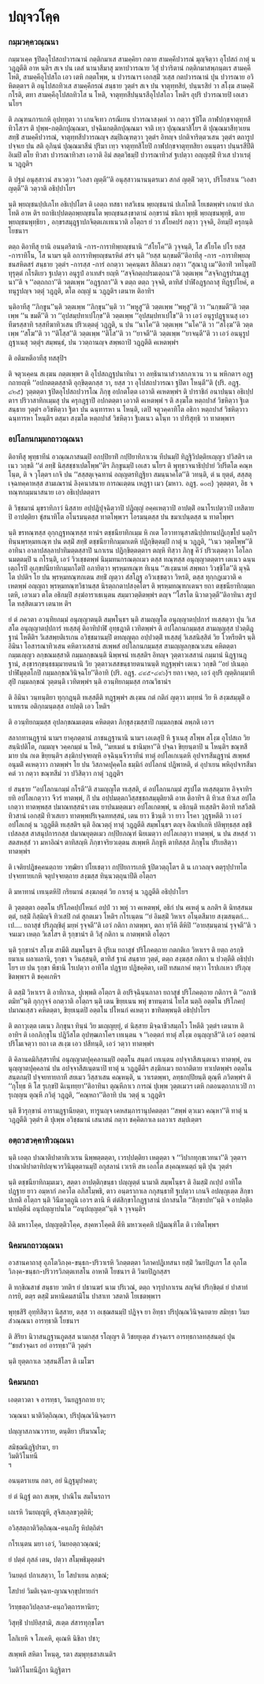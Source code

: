 <h1>ปญฺจวโคฺค</h1>
<h3>กมฺมวคฺควณฺณนา</h3>
<p> กมฺมวเคฺค   ฐปิตอุโปสถปวารณานํ กตฺติกมาเส สามคฺคิยา กตาย สามคฺคีปวารณํ มุญฺจิตฺวา อุโปสถํ กาตุํ น วฎฺฎตีติ อาห นฺติฯ สเจ ปน เตสํ นานาสีมาสุ มหาปวารณาย วิสุํ ปวาริตานํ กตฺติกมาสพฺภนฺตเร สามคฺคี โหติ, สามคฺคีอุโปสโถ เอว เตหิ กตฺตโพฺพ, น ปวารณาฯ เอกสฺมิํ วเสฺส กตปวารณานํ ปุน ปวารณาย อวิหิตตฺตาฯ ติ อนุโปสถทิวเส สามคฺคีกรณํ สนฺธาย วุตฺตํฯ สเจ ปน จาตุทฺทสิยํ, ปนฺนรสิยํ วา สโงฺฆ สามคฺคิํ กโรติ, ตทา สามคฺคีอุโปสถทิวโส น โหติ, จาตุทฺทสีปนฺนรสีอุโปสโถว โหติฯ อุปริ ปวารณายปิ เอเสว นโยฯ</p>


<p>ติ ภณฺฑนการเกหิ อุปทฺทุตา วา เกนจิเทว กรณีเยน ปวารณาสงฺคหํ วา กตฺวา ฐปิโต กาฬปกฺขจาตุทฺทสีทิวโสวฯ ติ ปุพฺพ-กตฺติกปุณฺณมา, ปจฺฉิมกตฺติกปุณฺณมา จาติ เทฺว ปุณฺณมาสิโยฯ ติ ปุณฺณมาสีทฺวเยน สทฺธิํ สามคฺคีปวารณํ, จาตุทฺทสีปวารณญฺจ สมฺปิเณฺฑตฺวา วุตฺตํฯ อิทญฺจ ปกติจาริตฺตวเสน วุตฺตํฯ ตถารูปปจฺจเย ปน สติ อุภินฺนํ ปุณฺณมาสีนํ ปุริมา เทฺว จาตุทฺทสิโยปิ กาฬปกฺขจาตุทฺทสิยา อนนฺตรา ปนฺนรสีปีติ อิเมปิ ตโย ทิวสา ปวารณาทิวสา เอวาติ อิมํ สตฺตวิธมฺปิ ปวารณาทิวสํ ฐเปตฺวา อญฺญสฺมิํ ทิวเส ปวาเรตุํ น วฎฺฎติฯ</p>


<p> ติ ปฐมํ อนุสฺสาวนํ สาเวตฺวา ‘‘เอสา ญตฺตี’’ติ อนุสฺสาวนานนฺตรเมว สกลํ ญตฺติํ วตฺวา, ปริโยสาเน ‘‘เอสา ญตฺตี’’ติ วตฺวาติ อธิปฺปาโยฯ</p>


<p> นฺติ  พฺยญฺชนปฺปเภโท อธิเปฺปโตฯ ติ เอตฺถ ทสธา ทสวิเธน พฺยญฺชนานํ ปเภโทติ โยเชตพฺพํฯ เกนายํ ปเภโทติ อาห ติฯ ยถาธิเปฺปตตฺถพฺยญฺชนโต พฺยญฺชนสงฺขาตานํ อกฺขรานํ ชนิกา พุทฺธิ พฺยญฺชนพุทฺธิ, ตาย พฺยญฺชนพุทฺธิยา , อกฺขรสมุฎฺฐาปกจิตฺตเภเทเนวาติ อโตฺถฯ ยํ วา สํโยคปรํ กตฺวา วุจฺจติ, อิทมฺปิ ครุกนฺติ โยชนาฯ</p>


<p>ตตฺถ ติอาทีสุ ยานิ อนนฺตริตานิ -การ-การาทิพฺยญฺชนานิ ‘‘สํโยโค’’ติ วุจฺจนฺติ, โส สํโยโค ปโร ยสฺส -การาทิโน, โส  นามฯ นฺติ อการาทิพฺยญฺชนรหิตํ สรํฯ นฺติ ‘‘ยสฺส นกฺขมตี’’ติอาทีสุ -การ -การาทิพฺยญฺชนสหิตสรํ สนฺธาย วุตฺตํฯ -การสฺส -การํ อกตฺวา วคฺคนฺตเร สิถิลเมว กตฺวา ‘‘สุณาฎุ เม’’ติอาทิํ วทโนฺตปิ ทุรุตฺตํ กโรติเยว ฐเปตฺวา อนุรูปํ อาเทสํฯ ยญฺหิ ‘‘สจฺจิกตฺถปรมเตฺถนา’’ติ วตฺตเพฺพ ‘‘สจฺจิกฎฺฐปรมเฎฺฐนา’’ติ จ ‘‘อตฺถกถา’’ติ วตฺตเพฺพ ‘‘อฎฺฐกถา’’ติ จ ตตฺถ ตตฺถ วุจฺจติ, ตาทิสํ ปาฬิอฎฺฐกถาสุ ทิฎฺฐปโยคํ, ตทนุรูปญฺจ วตฺตุํ วฎฺฎติ, ตโต อญฺญํ น วฎฺฎติฯ เตนาห ติอาทิฯ</p>


<p>นฺติอาทีสุ ‘‘ภิกฺขูน’’นฺติ วตฺตเพฺพ ‘‘ภิกฺขุน’’นฺติ วา ‘‘พหูสู’’ติ วตฺตเพฺพ ‘‘พหุสู’’ติ วา ‘‘นกฺขมตี’’ติ วตฺตเพฺพ ‘‘น ขมตี’’ติ วา ‘‘อุปสมฺปทาเปโกฺข’’ติ วตฺตเพฺพ ‘‘อุปสมฺปทาเปโข’’ติ วา เอวํ อนุรูปฎฺฐาเนสุ เอว ทีฆรสฺสาทิ รสฺสทีฆาทิวเสน ปริวเตฺตตุํ วฎฺฎติ, น ปน ‘‘นาโค’’ติ วตฺตเพฺพ ‘‘นโค’’ติ วา ‘‘สโงฺฆ’’ติ วตฺตเพฺพ ‘‘สโฆ’’ติ วา ‘‘ติโสฺส’’ติ วตฺตเพฺพ ‘‘ติโส’’ติ วา ‘‘ยาจตี’’ติ วตฺตเพฺพ ‘‘ยาจนฺตี’’ติ วา เอวํ อนนุรูปฎฺฐาเนสุ วตฺตุํฯ สมฺพนฺธํ, ปน ววตฺถานญฺจ สพฺพถาปิ วฎฺฎตีติ คเหตพฺพํฯ</p>


<p> ติ อติมหตีอาทีสุ ทสสุปิฯ</p>


<p> ติ จตุวเคฺคน สเงฺฆน กตฺตเพฺพฯ ติ อุโปสถฎฺฐปนาทินา วา ลทฺธินานาสํวาสกภาเวน วา น พหิกตาฯ อฎฺฐกถายญฺหิ ‘‘อปกตตฺตสฺสาติ อุกฺขิตฺตกสฺส วา, ยสฺส วา อุโปสถปวารณา ฐปิตา โหนฺตี’’ติ (ปริ. อฎฺฐ. ๔๒๕) วุตฺตตฺตา ฐปิตอุโปสถปวารโณ ภิกฺขุ อปกตโตฺต เอวาติ คเหตพฺพํฯ ติ ปาราชิกํ อนาปนฺนา อธิเปฺปตาฯ ปริวาสาทิกเมฺมสุ ปน ครุกฎฺฐาปิ อปกตตฺตา เอวาติ คเหตพฺพํ ฯ ติ สงฺฆโต  หตฺถปาสํ วิชหิตฺวา ฐิเต สนฺธาย วุตฺตํฯ อวิชหิตฺวา ฐิตา ปน ฉนฺทารหา น โหนฺติ, เตปิ จตุวคฺคาทิโต อธิกา หตฺถปาสํ วิชหิตฺวาว ฉนฺทารหา โหนฺติฯ ตสฺมา สงฺฆโต หตฺถปาสํ วิชหิตฺวา ฐิเตเนว ฉโนฺท วา ปาริสุทฺธิ วา ทาตพฺพาฯ</p>

</p>


<h3>อปโลกนกมฺมกถาวณฺณนา</h3>
<p> ติอาทีสุ พุทฺธาทีนํ อวณฺณภาสนมฺปิ อกปฺปิยาทิํ กปฺปิยาทิภาเวน ทีปนมฺปิ ทิฎฺฐิวิปตฺติยเญฺญว ปวิสติฯ เตเนว วกฺขติ ‘‘ตํ ลทฺธิํ นิสฺสชฺชาเปตโพฺพ’’ติฯ ภิกฺขูนมฺปิ เอเสว นโยฯ ติ พุทฺธวจนาธิปฺปายํ วิปรีตโต คณฺหโนฺต, ติ จ วุโตฺตฯ เกจิ ปน ‘‘สสฺสตุเจฺฉทานํ อญฺญตรทิฎฺฐิยา สมนฺนาคโต’’ติ วทนฺติ, ตํ น ยุตฺตํ, สสฺสตุเจฺฉทคฺคาหสฺส สามเณรานํ ลิงฺคนาสนาย การณเตฺตน เหฎฺฐา เมว (มหาว. อฎฺฐ. ๑๐๘) วุตฺตตฺตา, อิธ จ ทณฺฑกมฺมนาสนาย เอว อธิเปฺปตตฺตาฯ</p>


<p>ติ วิชฺชมานํ มุขราทิภาวํ นิสฺสาย อปฺปฎิปุจฺฉิตฺวาปิ ปฎิญฺญํ อคฺคเหตฺวาปิ อาปตฺติํ อนาโรเปตฺวาปิ เทสิตายปิ อาปตฺติยา ขุํสนาทิโต อโนรมนฺตสฺส ทาตโพฺพวฯ โอรมนฺตสฺส ปน ขมาเปนฺตสฺส น ทาตโพฺพฯ</p>


<p>นฺติ ขรทณฺฑสฺส อุกฺกฎฺฐทณฺฑสฺส ทานํฯ ตชฺชนียาทิกเมฺม หิ กเต โอวาทานุสาสนิปฺปทานปฎิเกฺขโป นตฺถิฯ ทินฺนพฺรหฺมทเณฺฑ ปน ตสฺมิํ สทฺธิํ ตชฺชนียาทิกมฺมกเตหิ ปฎิกฺขิตฺตมฺปิ กาตุํ น วฎฺฎติ, ‘‘เนว วตฺตโพฺพ’’ติอาทินา อาลาปสลฺลาปาทิมตฺตสฺสาปิ นกาเรน ปฎิกฺขิตฺตตฺตาฯ ตญฺหิ ทิสฺวา ภิกฺขู คีวํ ปริวเตฺตตฺวา โอโลกนมตฺตมฺปิ น กโรนฺติ, เอวํ วิวเชฺชตพฺพํ นิมฺมทนกรณตฺถเมว ตสฺส ทณฺฑสฺส อนุญฺญาตตฺตาฯ เตเนว ฉนฺนเตฺถโรปิ อุเกฺขปนียาทิกมฺมกโตปิ อภายิตฺวา พฺรหฺมทเณฺฑ ทิเนฺน ‘‘สเงฺฆนาหํ สพฺพถา วิวชฺชิโต’’ติ มุจฺฉิโต ปปติฯ โย ปน พฺรหฺมทณฺฑกเตน สทฺธิํ ญตฺวา สํสโฎฺฐ อวิวเชฺชตฺวา วิหรติ, ตสฺส ทุกฺกฎเมวาติ คเหตพฺพํ อญฺญถา พฺรหฺมทณฺฑวิธานสฺส  นิรตฺถกตาปสงฺคโตฯ ติ พฺรหฺมทณฺฑกเตนฯ ยถา ตชฺชนียาทิกมฺมกเตหิ, เอวเมว ตโต อธิกมฺปิ  สงฺฆํอาราเธเนฺตน สมฺมาวตฺติตพฺพํฯ ตญฺจ ‘‘โสรโต นิวาตวุตฺตี’’ติอาทินา สรูปโต ทสฺสิตเมวฯ เตนาห ติฯ</p>


<p>ยํ ตํ ภควตา อวนฺทิยกมฺมํ อนุญฺญาตนฺติ สมฺพโนฺธฯ นฺติ สามญฺญโต อนุญฺญาตปฺปการํ ทเสฺสตฺวา ปุน วิเสสโต อนุญฺญาตปฺปการํ ทเสฺสตุํ ติอาทิปาฬิ อุทฺธฎาติ เวทิตพฺพํฯ ติ อปโลกนกมฺมสฺส สามญฺญสฺส ปวตฺติฎฺฐานํ โหตีติฯ วิเสสพฺยติเรเกน อวิชฺชมานมฺปิ ตทญฺญตฺถ อปฺปวตฺติํ ทเสฺสตุํ วิเสสนิสฺสิตํ วิย โวหรียติฯ นฺติ อิมินา โอสารณาทิวเสน คหิตาวเสสานํ สเพฺพสํ อปโลกนกมฺมสฺส สามญฺญลกฺขณวเสน คหิตตฺตา กมฺมเญฺญว ลกฺขณมสฺสาติ กมฺมลกฺขณนฺติ นิพฺพจนํ ทเสฺสติฯ อิทญฺจ วุตฺตาวเสสานํ กมฺมานํ นิฎฺฐานฎฺฐานํ, สงฺขารกฺขนฺธธมฺมายตนานิ วิย วุตฺตาวเสสขนฺธายตนานนฺติ ทฎฺฐพฺพํฯ เตเนว วกฺขติ ‘‘อยํ ปเนตฺถ ปาฬิมุตฺตโกปิ กมฺมลกฺขณวินิจฺฉโย’’ติอาทิ (ปริ. อฎฺฐ. ๔๙๕-๔๙๖)ฯ ยถา เจตฺถ, เอวํ อุปริ ญตฺติกมฺมาทีสุปิ กมฺมลกฺขณํ วุตฺตนฺติ เวทิตพฺพํฯ นฺติ อวนฺทิยกมฺมสฺส กรณวิธานํฯ</p>


<p>ติ อิมินา วนฺทนฺติยา ทุกฺกฎนฺติ ทเสฺสตีติ ทฎฺฐพฺพํฯ สเงฺฆน กตํ กติกํ ญตฺวา มทฺทนํ วิย หิ สงฺฆสมฺมุติํ อนาทเรน อติกฺกมนฺตสฺส อาปตฺติ เอว โหติฯ</p>


<p>ติ อวนฺทิยกมฺมสฺส อุปลกฺขณมเตฺตน คหิตตฺตา ภิกฺขุสงฺฆสฺสาปิ กมฺมลกฺขณํ ลพฺภติ เอวฯ</p>


<p>สลากทานฎฺฐานํ  นามฯ ยาคุภตฺตานํ ภาชนฎฺฐานานิ  นามฯ เอเตสุปิ หิ ฐาเนสุ สโพฺพ สโงฺฆ อุโปสเถ วิย สนฺนิปติโต, กมฺมญฺจ วคฺคกมฺมํ น โหติ, ‘‘มยเมตํ น ชานิมฺหา’’ติ ปจฺฉา ขิยฺยนฺตาปิ น โหนฺติฯ ขณฺฑสีมาย ปน กเต ขิยฺยนฺติฯ สงฺฆิกปจฺจยญฺหิ อจฺฉินฺนจีวราทีนํ ทาตุํ อปโลเกเนฺตหิ อุปจารสีมฎฺฐานํ สเพฺพสํ  อนุมติํ คเหตฺวาว กาตพฺพํฯ โย ปน วิสภาคปุคฺคโล ธมฺมิกํ อปโลกนํ ปฎิพาหติ, ตํ อุปาเยน พหิอุปจารสีมาคตํ วา กตฺวา ขณฺฑสีมํ วา ปวิสิตฺวา กาตุํ วฎฺฎติฯ</p>


<p>ยํ สนฺธาย ‘‘อปโลกนกมฺมํ กโรตี’’ติ สามญฺญโต ทเสฺสติ, ตํ อปโลกนกมฺมํ สรูปโต  ทเสฺสตุมาห อิจฺจาทิฯ ยทิ อปโลเกตฺวาว จีวรํ ทาตพฺพํ, กิํ ปน อปฺปมตฺตกวิสฺสชฺชกสมฺมุติยาติ อาห ติอาทิฯ ติ ทิวเส ทิวเส อปโลเกตฺวา ทาตพฺพสฺส ปมาณทสฺสนํฯ เตน ยาปนมตฺตเมว อปโลเกตพฺพํ, น อธิกนฺติ ทเสฺสติฯ ติอาทิ ทสวีสติทิวสานํ เอกสฺมิํ ทิวเสเยว ทาตพฺพปริเจฺฉททสฺสนํ, เตน ยาว ชีวนฺติ วา ยาว โรคา วุฎฺฐหตีติ วา เอวํ อปโลเกตุํ น วฎฺฎตีติ ทเสฺสติฯ นฺติ อิณวตฺถุํ ทาตุํ วฎฺฎตีติ สมฺพโนฺธฯ ตญฺจ อิณายิเกหิ ปลิพุทฺธสฺส ลชฺชิเปสลสฺส สาสนุปการกสฺส ปมาณยุตฺตเมว กปฺปิยภณฺฑํ นิยเมตฺวา อปโลเกตฺวา ทาตพฺพํ, น ปน สหสฺสํ วา สตสหสฺสํ วา มหาอิณํฯ ตาทิสญฺหิ ภิกฺขาจริยวเตฺตน สเพฺพหิ ภิกฺขูหิ ตาทิสสฺส ภิกฺขุโน ปริเยสิตฺวา ทาตพฺพํฯ</p>


<p>ติ เจติยปฎิชคฺคนตฺถาย วฑฺฒิยา ปโยเชตฺวา กปฺปิยการเกหิ ฐปิตวตฺถุโตฯ ติ น เกวลญฺจ ตตฺรุปฺปาทโต ปจฺจยทายเกหิ จตุปจฺจยตฺถาย สงฺฆสฺส ทินฺนวตฺถุนาปีติ อโตฺถฯ</p>


<p>ติ มหาทานํ เทเนฺตหิปิ กริยมานํ สงฺฆภตฺตํ วิย กาเรตุํ น วฎฺฎตีติ อธิปฺปาโยฯ</p>


<p>ติ วุตฺตตฺตา อตฺตโน ปริโภคปฺปโหนกํ อปฺปํ วา พหุํ วา คเหตพฺพํ, อธิกํ ปน คเหตุํ น ลภติฯ ติ นิทสฺสนมตฺตํ, ยสฺมิํ กิสฺมิญฺจิ ทิวเสปิ กตํ สุกตเมว โหติฯ กโรเนฺตน ‘‘ยํ อิมสฺมิํ วิหาเร อโนฺตสีมาย สงฺฆสนฺตกํ…เป.… ยถาสุขํ ปริภุญฺชิตุํ มยฺหํ รุจฺจตี’’ติ เอวํ กติกา กาตพฺพา, ตถา ทฺวีหิ ตีหิปิ ‘‘อายสฺมนฺตานํ รุจฺจตี’’ติ วจนเมว เหตฺถ วิเสโสฯ ติ รุกฺขานํฯ ติ วิสุํ กติกา น กาตพฺพาติ อโตฺถฯ</p>


<p>นฺติ  รุกฺขานํฯ สโงฺฆ สามีติ สมฺพโนฺธฯ ติ ปุริเม ยถาสุขํ ปริโภคตฺถาย กตกติเก วิหาเรฯ ติ ยตฺถ อรกฺขิยมาเน ผลาผลานิ, รุกฺขา จ วินสฺสนฺติ, ตาทิสํ ฐานํ สนฺธาย วุตฺตํ, ตตฺถ สงฺฆสฺส กติกา น ปวตฺตีติ อธิปฺปาโยฯ เย ปน รุกฺขา พีชานิ โรเปตฺวา อาทิโต ปฎฺฐาย ปฎิชคฺคิตา, เตปิ ทสมภาคํ ทตฺวา โรปเกเหว ปริภุญฺชิตพฺพาฯ ติ ชคฺคเกหิฯ</p>


<p>ติ  ตสฺมิํ วิหาเรฯ ติ อาทิกาเล, ปุเพฺพติ อโตฺถฯ ติ อปริจฺฉินฺนกาลา ยถาสุขํ ปริโภคตฺถาย กติกาฯ ติ ‘‘อภาชิตมิท’’นฺติ กุกฺกุจฺจํ อกตฺวาติ อโตฺถฯ นฺติ เตน ขิยฺยเนน พหุํ ขาทนฺตานํ โทโส นตฺถิ อตฺตโน ปริโภคปฺปมาณเสฺสว คหิตตฺตา, ขิยฺยเนฺตปิ อตฺตโน ปโหนกํ คเหตฺวา ขาทิตพฺพนฺติ อธิปฺปาโยฯ</p>


<p>ติ ตถาวุเตฺต เตเนว ภิกฺขุนา ทินฺนํ วิย มเญฺญยฺยุํ, ตํ นิสฺสาย มิจฺฉาชีวสมฺภโว โหตีติ วุตฺตํฯ เตนาห ติอาทิฯ ติ เอกภิกฺขุโน ปฎิวีสโต อุปฑฺฒภาโคฯ เทเนฺตน จ ‘‘เอตฺตกํ ทาตุํ สโงฺฆ อนุญฺญาสี’’ติ เอวํ อตฺตานํ ปริโมเจตฺวา ยถา เต สเงฺฆ เอว ปสีทนฺติ, เอวํ วตฺวา ทาตพฺพํฯ</p>


<p>ติ คิลานคมิกิสฺสราทีนํ อนุญฺญาตปุคฺคลานมฺปิ อตฺตโน สนฺตกํ เทเนฺตน อปจฺจาสีสเนฺตเนว ทาตพฺพํ, อนนุญฺญาตปุคฺคลานํ ปน อปจฺจาสีสเนฺตนาปิ ทาตุํ น วฎฺฎตีติฯ สงฺฆิกเมว ยถากติตาย ทาเปตพฺพํฯ อตฺตโน สนฺตกมฺปิ ปจฺจยทายกาที สยเมว วิสฺสาเสน คณฺหนฺติ, น วาเรตพฺพา, ลทฺธกปฺปิยนฺติ ตุณฺหี ภวิตพฺพํฯ ติ ‘‘กุโทฺธ หิ โส รุเกฺขปิ ฉิเนฺทยฺยา’’ติอาทินา ตุณฺหีภาเว การณํ ปุเพฺพ วุตฺตเมวฯ เตหิ กตอนตฺถาภาเวปิ การุเญฺญน ตุณฺหี ภวิตุํ วฎฺฎติ, ‘‘คณฺหถา’’ติอาทิ ปน วตฺตุํ น วฎฺฎติฯ</p>


<p>นฺติ ชีวรุกฺขานํ อารามฎฺฐานียตฺตา, ทารูนญฺจ เคหสมฺภารานุปคตตฺตา ‘‘สพฺพํ ตฺวเมว คณฺหา’’ติ ทาตุํ น วฎฺฎตีติ วุตฺตํฯ ติ ปุเพฺพ อวิชฺชมานํ เสนาสนํ กตฺวา ชคฺคิตกาเล ผลวาเร สมฺปเตฺตฯ</p>

</p>


<h3>อตฺถวสวคฺคาทิวณฺณนา</h3>
<p>   นฺติ เอตฺถ ปาณาติปาตาทิเวเรน นิพฺพตฺตตฺตา, เวรปฺปตฺติยา เหตุตฺตา จ ‘‘วิปากทุกฺขเวทนา’’ติ วุตฺตาฯ ปาณาติปาตาทิปญฺจเวรวินิมุตฺตานมฺปิ อกุสลานํ เวเรหิ สห เอกโต สงฺคณฺหนตฺถํ นฺติ ปุน วุตฺตํฯ</p>


<p>   นฺติ ตชฺชนียาทิกมฺมเมว, สตฺตา อาปตฺติกฺขนฺธา ปญฺญตฺตํ นามาติ สมฺพโนฺธฯ ติ อิมสฺมิํ กเปฺป อาทิโต ปฎฺฐาย ยาว อมฺหากํ ภควโต อภิสโมฺพธิ, ตาว อนฺตรากาเล กกุสนฺธาทิํ ฐเปตฺวา เกนจิ อปญฺญเตฺต สิกฺขาปเทติ อโตฺถฯ นฺติ วินีตวตฺถูนิ เอวฯ ตานิ หิ ตํตํสิกฺขาโกฎฺฐาสานํ ปกาสนโต ‘‘สิกฺขาปท’’นฺติ จ อาปตฺติอนาปตฺตีนํ อนุปญฺญาปนโต ‘‘อนุปญฺญตฺต’’นฺติ จ วุจฺจนฺติฯ</p>

</p>

</p>


<p>อิติ มหาวโคฺค, ปญฺญตฺติวโคฺค, สงฺคหวโคฺคติ ตีหิ มหาวเคฺคหิ ปฎิมณฺฑิโต ติ เวทิตโพฺพฯ</p>

</p>

</p>


<h3>นิคมนกถาวณฺณนา</h3>
<p>อวสานคาถาสุ  อุภโตวิภงฺค-ขนฺธก-ปริวาเรหิ วิภตฺตตฺตา วิภาคปฎิเทสนา ยสฺมิํ วินยปิฎเกฯ โส อุภโตวิภงฺค-ขนฺธก-ปริวารวิภตฺตเทสโน อาหาติ โยชนาฯ ติ วินยปิฎกสฺสฯ</p>


<p>ติ ทกฺขิณสาขํ สนฺธาย วทติฯ ยํ ปธานฆรํ นาม ปริเวณํ, ตตฺถ จารุปากาเรน สญฺจิตํ ปริกฺขิตฺตํ ยํ ปาสาทํ การยิ, ตตฺร ตสฺมิํ มหานิคมสามิโน ปาสาเท วสตาติ โยเชตพฺพาฯ</p>


<p>พุทฺธสิริํ อุทฺทิสิตฺวา นิสฺสาย, ตสฺส วา อเชฺฌสนมฺปิ ปฎิจฺจ ยา อิทฺธา ปริปุณฺณวินิจฺฉยตาย สมิทฺธา วินยสํวณฺณนา อารทฺธาติ โยชนาฯ</p>


<p>ติ สิริยา นิวาสนฎฺฐานภูตสฺส นามกสฺส รโญฺญฯ ติ วิชยยุเตฺต สํวจฺฉเรฯ อารทฺธกาลทสฺสนตฺถํ ปุน ‘‘ชยสํวจฺฉเร อยํ อารทฺธา’’ติ วุตฺตํฯ</p>


<p>  นฺติ ยุตฺตกาเล วสฺสนสีโลฯ ติ เมโฆฯ</p>

</p>


<h3>นิคมนกถา</h3>
<p>
เอตฺตาวตา  
จ อารทฺธา, วินยฎฺฐกถาย ยา;  
  
วณฺณนา นาติวิตฺถิณฺณา, ปริปุณฺณวินิจฺฉยาฯ  
</p>
  
<p>
ปญฺญาสภาณวาราย, ตนฺติยา ปริมาณโต;  
  
สมิชฺฌนิฎฺฐิปรมา, ยา  
วิมติวิโนทนี  
ฯ  
</p>
  
<p>
อนนฺตราเยน กตา, อยํ นิฎฺฐมุปาคตา;  
  
ยํ ตํ นิฎฺฐํ ตถา สเพฺพ, ปาณิโน สมโนรถาฯ  
</p>
  
<p>
เถเรหิ วินยญฺญูหิ, สุจิสเลฺลขวุตฺติหิ;  
  
อวิสฺสตฺถาติวิตฺถิณฺณ-คนฺถภีรู หิปตฺถิตํฯ  
</p>
  
<p>
กโรเนฺตน มยา เอวํ, วินยอตฺถวณฺณนํ;  
  
ยํ ปตฺตํ กุสลํ เตน, ปตฺวา สโมฺพธิมุตฺตมํฯ  
</p>
  
<p>
วินยตฺถํ ปกาเสตฺวา, โย โสปาเยน ลกฺขณํ;  
  
โสปายํ วิมติเจฺฉท-ญาณจกฺขุปทายกํฯ  
</p>
  
<p>
วิรทฺธตฺถวิปลฺลาส-คนฺถวิตฺถารหานิยา;  
  
วิสุทฺธิํ ปาปยิสฺสามิ, สเตฺต สํสารทุกฺขโตฯ  
</p>
  
<p>
โลกิเยหิ จ โภเคหิ, คุเณหิ นิขิลา ปชา;  
  
สเพฺพหิ สหิตา โหนฺตุ, รตา สมฺพุทฺธสาสเนติฯ  
</p>
  
วิมติวิโนทนีฎีกา นิฎฺฐิตาฯ  
</p>
  
  
  
  
  